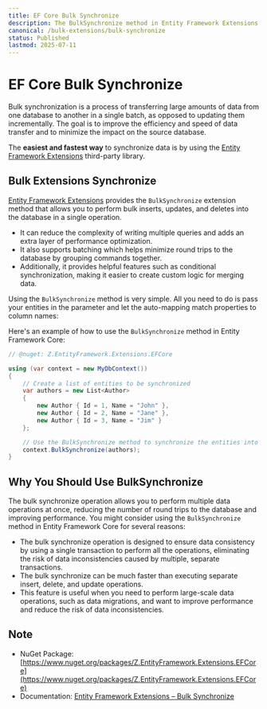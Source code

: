 ```yaml
---
title: EF Core Bulk Synchronize
description: The BulkSynchronize method in Entity Framework Extensions is a powerful and highly efficient way to perform bulk updates of entities within the database. It enables you to easily sync multiple records with the same data while avoiding tedious loops where one record needs to be updated at a time.
canonical: /bulk-extensions/bulk-synchronize
status: Published
lastmod: 2025-07-11
---
```


# EF Core Bulk Synchronize

Bulk synchronization is a process of transferring large amounts of data from one database to another in a single batch, as opposed to updating them incrementally. The goal is to improve the efficiency and speed of data transfer and to minimize the impact on the source database.

The **easiest and fastest way** to synchronize data is by using the [Entity Framework Extensions](https://entityframework-extensions.net/) third-party library.

## Bulk Extensions Synchronize

[Entity Framework Extensions](https://entityframework-extensions.net/) provides the `BulkSynchronize` extension method that allows you to perform bulk inserts, updates, and deletes into the database in a single operation. 

 - It can reduce the complexity of writing multiple queries and adds an extra layer of performance optimization. 
 - It also supports batching which helps minimize round trips to the database by grouping commands together. 
 - Additionally, it provides helpful features such as conditional synchronization, making it easier to create custom logic for merging data. 

Using the `BulkSynchronize` method is very simple. All you need to do is pass your entities in the parameter and let the auto-mapping match properties to column names:

Here's an example of how to use the `BulkSynchronize` method in Entity Framework Core:

```csharp
// @nuget: Z.EntityFramework.Extensions.EFCore

using (var context = new MyDbContext())
{
    // Create a list of entities to be synchronized
    var authors = new List<Author>
    {
        new Author { Id = 1, Name = "John" },
        new Author { Id = 2, Name = "Jane" },
        new Author { Id = 3, Name = "Jim" }
    };

    // Use the BulkSynchronize method to synchronize the entities into the database
    context.BulkSynchronize(authors);
}
```

## Why You Should Use BulkSynchronize

The bulk synchronize operation allows you to perform multiple data operations at once, reducing the number of round trips to the database and improving performance. You might consider using the `BulkSynchronize` method in Entity Framework Core for several reasons:

 - The bulk synchronize operation is designed to ensure data consistency by using a single transaction to perform all the operations, eliminating the risk of data inconsistencies caused by multiple, separate transactions. 
 - The bulk synchronize can be much faster than executing separate insert, delete, and update operations. 
 - This feature is useful when you need to perform large-scale data operations, such as data migrations, and want to improve performance and reduce the risk of data inconsistencies.

## Note

 - NuGet Package: [https://www.nuget.org/packages/Z.EntityFramework.Extensions.EFCore](https://www.nuget.org/packages/Z.EntityFramework.Extensions.EFCore)
 - Documentation: [Entity Framework Extensions – Bulk Synchronize](https://entityframework-extensions.net/bulk-synchronize)